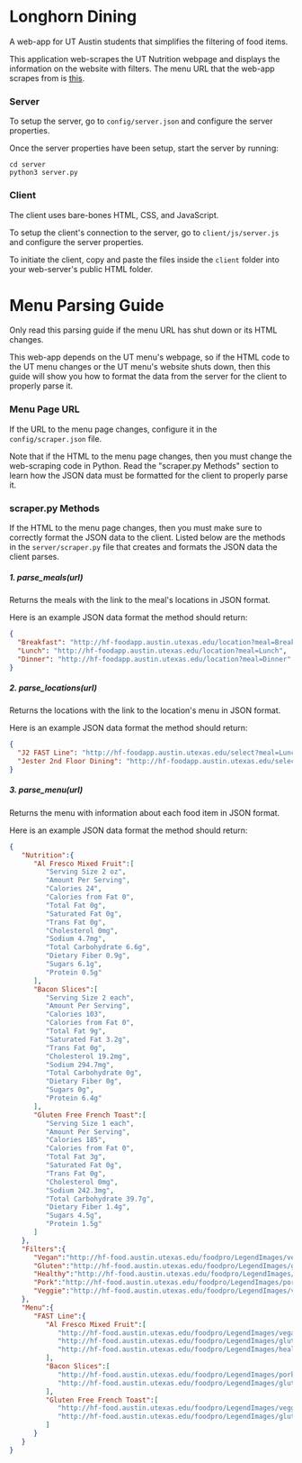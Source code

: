 # Longhorn Dining
A web-app for UT Austin students that simplifies the filtering of food items.

This application web-scrapes the UT Nutrition webpage and displays the information on the website with filters. The menu URL that the web-app scrapes from is [this](http://hf-foodapp.austin.utexas.edu/).

### Server
To setup the server, go to ```config/server.json``` and configure the server properties.

Once the server properties have been setup, start the server by running:
```console
cd server
python3 server.py
```

### Client
The client uses bare-bones HTML, CSS, and JavaScript.

To setup the client's connection to the server, go to ```client/js/server.js``` and configure the server properties.

To initiate the client, copy and paste the files inside the ```client``` folder into your web-server's public HTML folder.

# Menu Parsing Guide
Only read this parsing guide if the menu URL has shut down or its HTML changes.

This web-app depends on the UT menu's webpage, so if the HTML code to the UT menu changes or the UT menu's website shuts down, then this guide will show you how to format the data from the server for the client to properly parse it.

### Menu Page URL
If the URL to the menu page changes, configure it in the ```config/scraper.json``` file.

Note that if the HTML to the menu page changes, then you must change the web-scraping code in Python. Read the "scraper.py Methods" section to learn how the JSON data must be formatted for the client to properly parse it.

### scraper.py Methods
If the HTML to the menu page changes, then you must make sure to correctly format the JSON data to the client. Listed below are the methods in the ```server/scraper.py``` file that creates and formats the JSON data the client parses.

##### 1. parse_meals(url)  
Returns the meals with the link to the meal's locations in JSON format.

Here is an example JSON data format the method should return:
```json
{
  "Breakfast": "http://hf-foodapp.austin.utexas.edu/location?meal=Breakfast",
  "Lunch": "http://hf-foodapp.austin.utexas.edu/location?meal=Lunch",
  "Dinner": "http://hf-foodapp.austin.utexas.edu/location?meal=Dinner"
}
```

##### 2. parse_locations(url)
Returns the locations with the link to the location's menu in JSON format.

Here is an example JSON data format the method should return:
```json
{
  "J2 FAST Line": "http://hf-foodapp.austin.utexas.edu/select?meal=Lunch&loc=J2 FAST Line",
  "Jester 2nd Floor Dining": "http://hf-foodapp.austin.utexas.edu/select?meal=Lunch&loc=Jester 2nd Floor Dining"
}
```

##### 3. parse_menu(url)
Returns the menu with information about each food item in JSON format.

Here is an example JSON data format the method should return:
```json
{  
   "Nutrition":{  
      "Al Fresco Mixed Fruit":[  
         "Serving Size 2 oz",
         "Amount Per Serving",
         "Calories 24",
         "Calories from Fat 0",
         "Total Fat 0g",
         "Saturated Fat 0g",
         "Trans Fat 0g",
         "Cholesterol 0mg",
         "Sodium 4.7mg",
         "Total Carbohydrate 6.6g",
         "Dietary Fiber 0.9g",
         "Sugars 6.1g",
         "Protein 0.5g"
      ],
      "Bacon Slices":[  
         "Serving Size 2 each",
         "Amount Per Serving",
         "Calories 103",
         "Calories from Fat 0",
         "Total Fat 9g",
         "Saturated Fat 3.2g",
         "Trans Fat 0g",
         "Cholesterol 19.2mg",
         "Sodium 294.7mg",
         "Total Carbohydrate 0g",
         "Dietary Fiber 0g",
         "Sugars 0g",
         "Protein 6.4g"
      ],
      "Gluten Free French Toast":[  
         "Serving Size 1 each",
         "Amount Per Serving",
         "Calories 185",
         "Calories from Fat 0",
         "Total Fat 3g",
         "Saturated Fat 0g",
         "Trans Fat 0g",
         "Cholesterol 0mg",
         "Sodium 242.3mg",
         "Total Carbohydrate 39.7g",
         "Dietary Fiber 1.4g",
         "Sugars 4.5g",
         "Protein 1.5g"
      ]
   },
   "Filters":{  
      "Vegan":"http://hf-food.austin.utexas.edu/foodpro/LegendImages/vegan.gif",
      "Gluten":"http://hf-food.austin.utexas.edu/foodpro/LegendImages/gluten.gif",
      "Healthy":"http://hf-food.austin.utexas.edu/foodpro/LegendImages/healthy.gif",
      "Pork":"http://hf-food.austin.utexas.edu/foodpro/LegendImages/pork.gif",
      "Veggie":"http://hf-food.austin.utexas.edu/foodpro/LegendImages/veggie.gif"
   },
   "Menu":{  
      "FAST Line":{  
         "Al Fresco Mixed Fruit":[  
            "http://hf-food.austin.utexas.edu/foodpro/LegendImages/vegan.gif",
            "http://hf-food.austin.utexas.edu/foodpro/LegendImages/gluten.gif",
            "http://hf-food.austin.utexas.edu/foodpro/LegendImages/healthy.gif"
         ],
         "Bacon Slices":[  
            "http://hf-food.austin.utexas.edu/foodpro/LegendImages/pork.gif",
            "http://hf-food.austin.utexas.edu/foodpro/LegendImages/gluten.gif"
         ],
         "Gluten Free French Toast":[  
            "http://hf-food.austin.utexas.edu/foodpro/LegendImages/veggie.gif",
            "http://hf-food.austin.utexas.edu/foodpro/LegendImages/gluten.gif"
         ]
      }
   }
}
```
